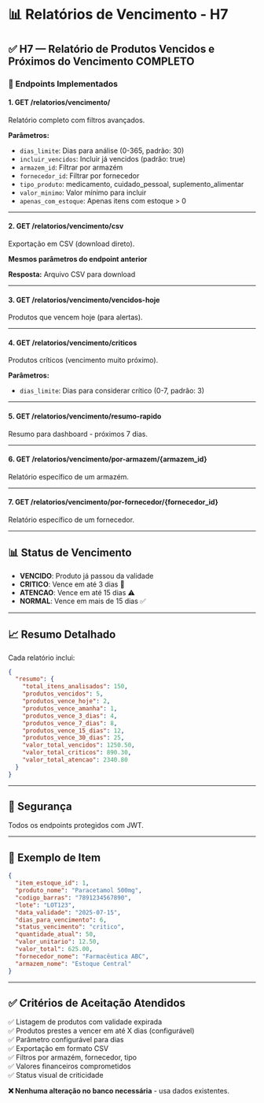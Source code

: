 # 📊 Relatórios de Vencimento - H7

## ✅ **H7 — Relatório de Produtos Vencidos e Próximos do Vencimento COMPLETO**

### 🎯 Endpoints Implementados

#### 1. **GET /relatorios/vencimento/**
Relatório completo com filtros avançados.

**Parâmetros:**
- `dias_limite`: Dias para análise (0-365, padrão: 30)
- `incluir_vencidos`: Incluir já vencidos (padrão: true)
- `armazem_id`: Filtrar por armazém
- `fornecedor_id`: Filtrar por fornecedor  
- `tipo_produto`: medicamento, cuidado_pessoal, suplemento_alimentar
- `valor_minimo`: Valor mínimo para incluir
- `apenas_com_estoque`: Apenas itens com estoque > 0

---

#### 2. **GET /relatorios/vencimento/csv**
Exportação em CSV (download direto).

**Mesmos parâmetros do endpoint anterior**

**Resposta:** Arquivo CSV para download

---

#### 3. **GET /relatorios/vencimento/vencidos-hoje**
Produtos que vencem hoje (para alertas).

---

#### 4. **GET /relatorios/vencimento/criticos**
Produtos críticos (vencimento muito próximo).

**Parâmetros:**
- `dias_limite`: Dias para considerar crítico (0-7, padrão: 3)

---

#### 5. **GET /relatorios/vencimento/resumo-rapido**
Resumo para dashboard - próximos 7 dias.

---

#### 6. **GET /relatorios/vencimento/por-armazem/{armazem_id}**
Relatório específico de um armazém.

---

#### 7. **GET /relatorios/vencimento/por-fornecedor/{fornecedor_id}**
Relatório específico de um fornecedor.

---

## 📊 **Status de Vencimento**

- **VENCIDO**: Produto já passou da validade
- **CRITICO**: Vence em até 3 dias 🚨
- **ATENCAO**: Vence em até 15 dias ⚠️
- **NORMAL**: Vence em mais de 15 dias ✅

---

## 📈 **Resumo Detalhado**

Cada relatório inclui:

```json
{
  "resumo": {
    "total_itens_analisados": 150,
    "produtos_vencidos": 5,
    "produtos_vence_hoje": 2,
    "produtos_vence_amanha": 1,
    "produtos_vence_3_dias": 4,
    "produtos_vence_7_dias": 8,
    "produtos_vence_15_dias": 12,
    "produtos_vence_30_dias": 25,
    "valor_total_vencidos": 1250.50,
    "valor_total_criticos": 890.30,
    "valor_total_atencao": 2340.80
  }
}
```

---

## 🔐 **Segurança**
Todos os endpoints protegidos com JWT.

---

## 📝 **Exemplo de Item**

```json
{
  "item_estoque_id": 1,
  "produto_nome": "Paracetamol 500mg",
  "codigo_barras": "7891234567890",
  "lote": "LOT123",
  "data_validade": "2025-07-15",
  "dias_para_vencimento": 6,
  "status_vencimento": "critico",
  "quantidade_atual": 50,
  "valor_unitario": 12.50,
  "valor_total": 625.00,
  "fornecedor_nome": "Farmacêutica ABC",
  "armazem_nome": "Estoque Central"
}
```

---

## ✅ **Critérios de Aceitação Atendidos**

✅ Listagem de produtos com validade expirada  
✅ Produtos prestes a vencer em até X dias (configurável)  
✅ Parâmetro configurável para dias  
✅ Exportação em formato CSV  
✅ Filtros por armazém, fornecedor, tipo  
✅ Valores financeiros comprometidos  
✅ Status visual de criticidade

**❌ Nenhuma alteração no banco necessária** - usa dados existentes.
